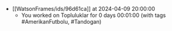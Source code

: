 
- [[WatsonFrames/ids/96d61ca]] at 2024-04-09 20:00:00
  - You worked on Topluluklar for 0 days 00:01:00 (with tags #AmerikanFutbolu, #Tandogan) 
